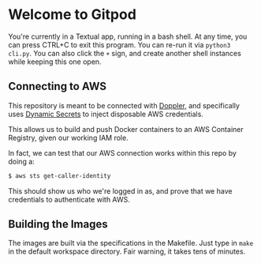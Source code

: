 # Welcome to Gitpod

You're currently in a Textual app, running in a bash shell. At any time, you can press CTRL+C to exit this program. You can re-run it via `python3 cli.py`. You can also click the `+` sign, and create another shell instances while keeping this one open.

## Connecting to AWS 

This repository is meant to be connected with [Doppler](https://www.doppler.com/), and specifically uses [Dynamic Secrets](https://docs.doppler.com/docs/dynamic-secrets) to inject disposable AWS credentials.

This allows us to build and push Docker containers to an AWS Container Registry, given our working IAM role.

In fact, we can test that our AWS connection works within this repo by doing a:

```bash
$ aws sts get-caller-identity
```

This should show us who we're logged in as, and prove that we have credentials to authenticate with AWS.

## Building the Images

The images are built via the specifications in the Makefile. Just type in `make` in the default workspace directory. Fair warning, it takes tens of minutes.


